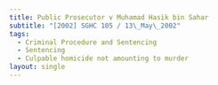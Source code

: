 ```yaml
---
title: Public Prosecutor v Muhamad Hasik bin Sahar
subtitle: "[2002] SGHC 105 / 13\_May\_2002"
tags:
  - Criminal Procedure and Sentencing
  - Sentencing
  - Culpable homicide not amounting to murder
layout: single
---
```


